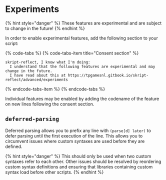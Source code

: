 # Experiments

{% hint style="danger" %}
These features are experimental and are subject to change in the future!
{% endhint %}

In order to enable experimental features, add the following section to your script:

{% code-tabs %}
{% code-tabs-item title="Consent section" %}
```text
skript-reflect, I know what I'm doing:
  I understand that the following features are experimental and may change in the future.
  I have read about this at https://tpgamesnl.gitbook.io/skript-reflect/advanced/experiments
```
{% endcode-tabs-item %}
{% endcode-tabs %}

Individual features may be enabled by adding the codename of the feature on new lines following the consent section.

## `deferred-parsing`

Deferred parsing allows you to prefix any line with `(parse[d] later)` to defer parsing until the first execution of the line. This allows you to circumvent issues where custom syntaxes are used before they are defined.

{% hint style="danger" %}
This should only be used when two custom syntaxes refer to each other. Other issues should be resolved by reordering custom syntax definitions and ensuring that libraries containing custom syntax load before other scripts.
{% endhint %}

